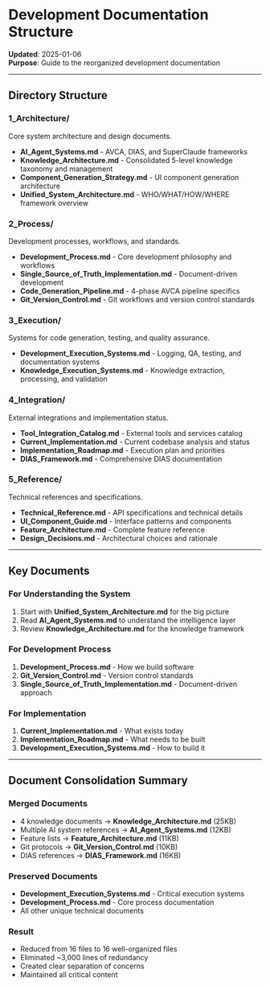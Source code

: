 # Development Documentation Structure

**Updated**: 2025-01-06  
**Purpose**: Guide to the reorganized development documentation

---

## Directory Structure

### 1_Architecture/
Core system architecture and design documents.

- **AI_Agent_Systems.md** - AVCA, DIAS, and SuperClaude frameworks
- **Knowledge_Architecture.md** - Consolidated 5-level knowledge taxonomy and management
- **Component_Generation_Strategy.md** - UI component generation architecture
- **Unified_System_Architecture.md** - WHO/WHAT/HOW/WHERE framework overview

### 2_Process/
Development processes, workflows, and standards.

- **Development_Process.md** - Core development philosophy and workflows
- **Single_Source_of_Truth_Implementation.md** - Document-driven development
- **Code_Generation_Pipeline.md** - 4-phase AVCA pipeline specifics
- **Git_Version_Control.md** - Git workflows and version control standards

### 3_Execution/
Systems for code generation, testing, and quality assurance.

- **Development_Execution_Systems.md** - Logging, QA, testing, and documentation systems
- **Knowledge_Execution_Systems.md** - Knowledge extraction, processing, and validation

### 4_Integration/
External integrations and implementation status.

- **Tool_Integration_Catalog.md** - External tools and services catalog
- **Current_Implementation.md** - Current codebase analysis and status
- **Implementation_Roadmap.md** - Execution plan and priorities
- **DIAS_Framework.md** - Comprehensive DIAS documentation

### 5_Reference/
Technical references and specifications.

- **Technical_Reference.md** - API specifications and technical details
- **UI_Component_Guide.md** - Interface patterns and components
- **Feature_Architecture.md** - Complete feature reference
- **Design_Decisions.md** - Architectural choices and rationale

---

## Key Documents

### For Understanding the System
1. Start with **Unified_System_Architecture.md** for the big picture
2. Read **AI_Agent_Systems.md** to understand the intelligence layer
3. Review **Knowledge_Architecture.md** for the knowledge framework

### For Development Process
1. **Development_Process.md** - How we build software
2. **Git_Version_Control.md** - Version control standards
3. **Single_Source_of_Truth_Implementation.md** - Document-driven approach

### For Implementation
1. **Current_Implementation.md** - What exists today
2. **Implementation_Roadmap.md** - What needs to be built
3. **Development_Execution_Systems.md** - How to build it

---

## Document Consolidation Summary

### Merged Documents
- 4 knowledge documents → **Knowledge_Architecture.md** (25KB)
- Multiple AI system references → **AI_Agent_Systems.md** (12KB)
- Feature lists → **Feature_Architecture.md** (11KB)
- Git protocols → **Git_Version_Control.md** (10KB)
- DIAS references → **DIAS_Framework.md** (16KB)

### Preserved Documents
- **Development_Execution_Systems.md** - Critical execution systems
- **Development_Process.md** - Core process documentation
- All other unique technical documents

### Result
- Reduced from 16 files to 16 well-organized files
- Eliminated ~3,000 lines of redundancy
- Created clear separation of concerns
- Maintained all critical content